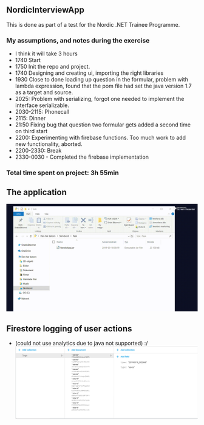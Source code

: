 ## NordicInterviewApp

This is done as part of a test for the Nordic .NET Trainee Programme.

### My assumptions, and notes during the exercise

- I think it will take 3 hours
- 1740 Start
- 1750 Init the repo and project.
- 1740 Designing and creating ui, importing the right libraries
- 1930 Close to done loading up question in the formular, problem with lambda expression, found that the pom file had set the java version 1.7 as a target and source.
- 2025: Problem with serializing, forgot one needed to implement the interface serializable.
- 2030-2115: Phonecall
- 2115: Dinner
- 21:50 Fixing bug that question two formular gets added a second time on third start
- 2200: Experimenting with firebase functions. Too much work to add new functionality, aborted.
- 2200-2330: Break
- 2330-0030 - Completed the firebase implementation

### Total time spent on project: 3h 55min

## The application
![](https://github.com/JacobEkedahl/NordicInterviewApp/blob/master/media/example.gif)

## Firestore logging of user actions 
- (could not use analytics due to java not supported) :/
![](https://github.com/JacobEkedahl/NordicInterviewApp/blob/master/media/log.PNG?raw=true "Log")
